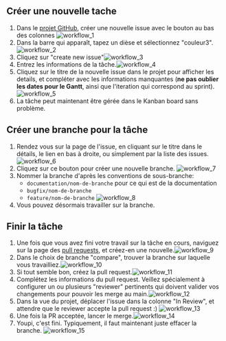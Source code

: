 ## Créer une nouvelle tache 
1. Dans le [projet GitHub](https://github.com/orgs/C-Super/projects/1), créer une nouvelle issue avec le bouton au bas des colonnes ![workflow_1](workflow_1.png)
2. Dans la barre qui apparaît, tapez un dièse et sélectionnez "couleur3".![workflow_2](workflow_2.png)
3. Cliquez sur "create new issue"![workflow_3](workflow_3.png)
4. Entrez les informations de la tâche.![workflow_4](workflow_4.png)
5. Cliquez sur le titre de la nouvelle issue dans le projet pour afficher les details, et compléter avec les informations manquantes (**ne pas oublier les dates pour le Gantt**, ainsi que l'iteration qui correspond au sprint).![workflow_5](workflow_5.png)
6. La tâche peut maintenant être gérée dans le Kanban board sans problème. 
## Créer une branche pour la tâche
1. Rendez vous sur la page de l'issue, en cliquant sur le titre dans le détails, le lien en bas à droite, ou simplement par la liste des issues. ![workflow_6](workflow_6.png)
2. Cliquez sur ce bouton pour créer une nouvelle branche. ![workflow_7](workflow_7.png)
3. Nommer la branche d'après les conventions de sous-branche: 
	- `documentation/nom-de-branche` pour ce qui est de la documentation
	- `bugfix/nom-de-branche`  
	- `feature/nom-de-branche` 
![workflow_8](workflow_8.png)
4. Vous pouvez désormais travailler sur la branche. 
## Finir la tâche
1. Une fois que vous avez fini votre travail sur la tâche en cours, naviguez sur la page des [pull requests](https://github.com/C-Super/couleur3/pulls), et créez-en une nouvelle.![workflow_9](workflow_9.png)
2. Dans le choix de branche "compare", trouver la branche sur laquelle vous travailliez.![workflow_10](workflow_10.png)
3. Si tout semble bon, créez la pull request.![workflow_11](workflow_11.png)
4. Complétez les informations du pull request. Veillez spécialement à configurer un ou plusieurs "reviewer" pertinents qui doivent valider vos changements pour pouvoir les merge au main.![workflow_12](workflow_12.png)
5. Dans la vue du projet, déplacer l'issue dans la colonne "In Review", et attendre que le reviewer accepte la pull request :) ![workflow_13](workflow_13.png)
6. Une fois la PR acceptée, lancer le merge.![workflow_14](workflow_14.png)
7. Youpi, c'est fini. Typiquement, il faut maintenant juste effacer la branche. ![workflow_15](workflow_15.png)